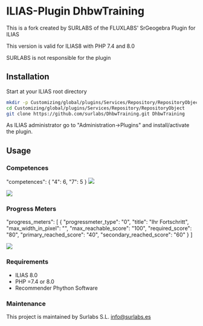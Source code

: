 ILIAS-Plugin DhbwTraining
============
This is a fork created by SURLABS of the FLUXLABS' SrGeogebra Plugin for ILIAS

This version is valid for ILIAS8 with PHP 7.4 and 8.0

SURLABS is not responsible for the plugin

## Installation
Start at your ILIAS root directory
```bash
mkdir -p Customizing/global/plugins/Services/Repository/RepositoryObject
cd Customizing/global/plugins/Services/Repository/RepositoryObject
git clone https://github.com/surlabs/DhbwTraining.git DhbwTraining
```
As ILIAS administrator go to "Administration->Plugins" and install/activate the plugin.  

## Usage
### Competences

"competences": {
    "4": 6,
    "7": 5
}
![](docs/competence_skill_id.png)

![](docs/Portfolio.png)
    
### Progress Meters

"progress_meters": [
{
  "progressmeter_type": "0",
  "title": "Ihr Fortschritt",
  "max_width_in_pixel": "",
  "max_reachable_score": "100",
  "required_score": "80",
  "primary_reached_score": "40",
  "secondary_reached_score": "60"
}
]

![](docs/Progressmeter.png)

### Requirements
* ILIAS 8.0
* PHP =7.4 or 8.0
* Recommender Phython Software

### Maintenance
This project is maintained by Surlabs S.L. info@surlabs.es

